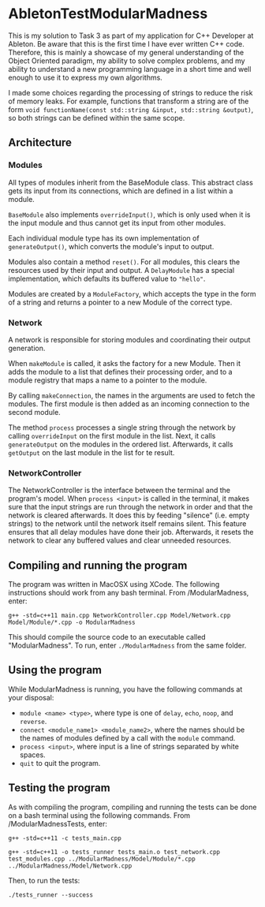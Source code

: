# AbletonTestModularMadness

This is my solution to Task 3 as part of my application for C++ Developer at Ableton.
Be aware that this is the first time I have ever written C++ code. Therefore, this is mainly a showcase of my general understanding of the Object Oriented paradigm, my ability to solve complex problems, and my ability to understand a new programming language in a short time and well enough to use it to express my own algorithms.

I made some choices regarding the processing of strings to reduce the risk of memory leaks. For example, functions that transform a string are of the form `void functionName(const std::string &input, std::string &output)`, so both strings can be defined within the same scope.   

## Architecture
### Modules
All types of modules inherit from the BaseModule class. This abstract class gets its input from its connections, which are defined in a list within a module.

`BaseModule` also implements `overrideInput()`, which is only used when it is the input module and thus cannot get its input from other modules.

Each individual module type has its own implementation of `generateOutput()`, which converts the module's input to output.

Modules also contain a method `reset()`. For all modules, this clears the resources used by their input and output. A `DelayModule` has a special implementation, which defaults its buffered value to `"hello"`.

Modules are created by a `ModuleFactory`, which accepts the type in the form of a string and returns a pointer to a new Module of the correct type.

### Network
A network is responsible for storing modules and coordinating their output generation.

When `makeModule` is called, it asks the factory for a new Module. Then it adds the module to a list that defines their processing order, and to a module registry that maps a name to a pointer to the module.

By calling `makeConnection`, the names in the arguments are used to fetch the modules. The first module is then added as an incoming connection to the second module.

The method `process` processes a single string through the network by calling `overrideInput` on the first module in the list. Next, it calls `generateOutput` on the modules in the ordered list. Afterwards, it calls `getOutput` on the last module in the list for te result.

### NetworkController
The NetworkController is the interface between the terminal and the program's model. When `process <input>` is called in the terminal, it makes sure that the input strings are run through the network in order and that the network is cleared afterwards. It does this by feeding "silence" (i.e. empty strings) to the network until the network itself remains silent. This feature ensures that all delay modules have done their job. Afterwards, it resets the network to clear any buffered values and clear unneeded resources. 

## Compiling and running the program
The program was written in MacOSX using XCode. The following instructions should work from any bash terminal.
From /ModularMadness, enter:

```
g++ -std=c++11 main.cpp NetworkController.cpp Model/Network.cpp Model/Module/*.cpp -o ModularMadness
```

This should compile the source code to an executable called "ModularMadness".
To run, enter `./ModularMadness` from the same folder.

## Using the program
While ModularMadness is running, you have the following commands at your disposal:
- `module <name> <type>`, where type is one of `delay`, `echo`, `noop`, and `reverse`.
- `connect <module_name1> <module_name2>`, where the names should be the names of modules defined by a call with the `module` command.
- `process <input>`, where input is a line of strings separated by white spaces.
- `quit` to quit the program.

## Testing the program
As with compiling the program, compiling and running the tests can be done on a bash terminal using the following commands. From /ModularMadnessTests, enter:
```
g++ -std=c++11 -c tests_main.cpp
```
```
g++ -std=c++11 -o tests_runner tests_main.o test_network.cpp test_modules.cpp ../ModularMadness/Model/Module/*.cpp  ../ModularMadness/Model/Network.cpp
```
Then, to run the tests:
```
./tests_runner --success
```

